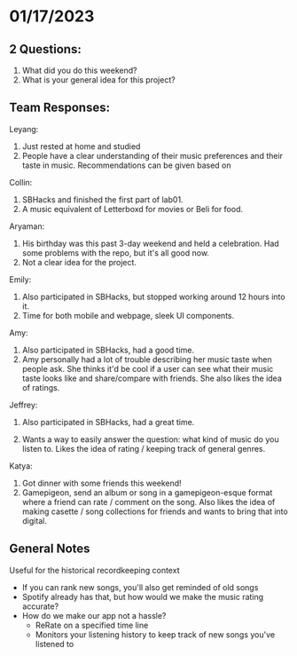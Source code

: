 # 01/17/2023

## 2 Questions:

1. What did you do this weekend?
2. What is your general idea for this project?

## Team Responses:

Leyang:

1. Just rested at home and studied
2. People have a clear understanding of their music preferences and their taste in music. Recommendations can be given based on

Collin:

1. SBHacks and finished the first part of lab01.
2. A music equivalent of Letterboxd for movies or Beli for food.

Aryaman:

1. His birthday was this past 3-day weekend and held a celebration. Had some problems with the repo, but it's all good now.
2. Not a clear idea for the project.

Emily:

1. Also participated in SBHacks, but stopped working around 12 hours into it.
2. Time for both mobile and webpage, sleek UI components.

Amy:

1. Also participated in SBHacks, had a good time.
2. Amy personally had a lot of trouble describing her music taste when people ask. She thinks it'd be cool if a user can see what their music taste looks like and share/compare with friends. She also likes the idea of ratings.

Jeffrey:

1. Also participated in SBHacks, had a great time.

2. Wants a way to easily answer the question: what kind of music do you listen to. Likes the idea of rating / keeping track of general genres.

Katya:

1. Got dinner with some friends this weekend!
2. Gamepigeon, send an album or song in a gamepigeon-esque format where a friend can rate / comment on the song. Also likes the idea of making casette / song collections for friends and wants to bring that into digital.

## General Notes

Useful for the historical recordkeeping context

- If you can rank new songs, you'll also get reminded of old songs
- Spotify already has that, but how would we make the music rating accurate?
- How do we make our app not a hassle?
  - ReRate on a specified time line
  - Monitors your listening history to keep track of new songs you've listened to
